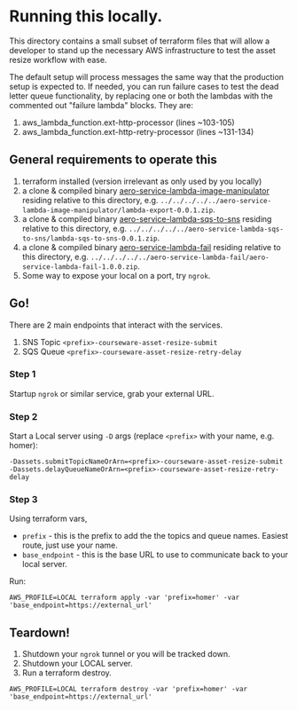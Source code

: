 
# Running this locally.

This directory contains a small subset of terraform files that will allow a
developer to stand up the necessary AWS infrastructure to test the asset resize workflow with ease.

The default setup will process messages the same way that the production setup is expected to. If needed, you can run 
failure cases to test the dead letter queue functionality, by replacing one or both the lambdas with the commented out 
"failure lambda" blocks. They are:

1. aws_lambda_function.ext-http-processor (lines ~103-105)
2. aws_lambda_function.ext-http-retry-processor (lines ~131-134)


## General requirements to operate this

1. terraform installed (version irrelevant as only used by you locally)
2. a clone & compiled binary [aero-service-lambda-image-manipulator](https://gitlab.com/pearsontechnology/gpt/aero/aero-service-lambda-image-manipulator) residing relative to this directory, e.g. `../../../../../aero-service-lambda-image-manipulator/lambda-export-0.0.1.zip`.
3. a clone & compiled binary [aero-service-lambda-sqs-to-sns](https://gitlab.com/pearsontechnology/gpt/aero/aero-service-lambda-sqs-to-sns) residing relative to this directory, e.g. `../../../../../aero-service-lambda-sqs-to-sns/lambda-sqs-to-sns-0.0.1.zip`.
4. a clone & compiled binary [aero-service-lambda-fail](https://gitlab.com/pearsontechnology/gpt/aero/aero-service-lambda-fail) residing relative to this directory, e.g. `../../../../../aero-service-lambda-fail/aero-service-lambda-fail-1.0.0.zip`.
5. Some way to expose your local on a port, try `ngrok`.


## Go!

There are 2 main endpoints that interact with the services.

1. SNS Topic `<prefix>-courseware-asset-resize-submit`
2. SQS Queue `<prefix>-courseware-asset-resize-retry-delay`


### Step 1

Startup `ngrok` or similar service, grab your external URL.


### Step 2

Start a Local server using `-D` args (replace `<prefix>` with your name, e.g. homer):

```
-Dassets.submitTopicNameOrArn=<prefix>-courseware-asset-resize-submit
-Dassets.delayQueueNameOrArn=<prefix>-courseware-asset-resize-retry-delay
```

### Step 3

Using terraform vars,

* `prefix` - this is the prefix to add the the topics and queue names. Easiest route, just use your name.
* `base_endpoint` - this is the base URL to use to communicate back to your local server.

Run:

```
AWS_PROFILE=LOCAL terraform apply -var 'prefix=homer' -var 'base_endpoint=https://external_url'
```


## Teardown!

1. Shutdown your `ngrok` tunnel or you will be tracked down.
2. Shutdown your LOCAL server.
3. Run a terraform destroy.

```
AWS_PROFILE=LOCAL terraform destroy -var 'prefix=homer' -var 'base_endpoint=https://external_url'
```


